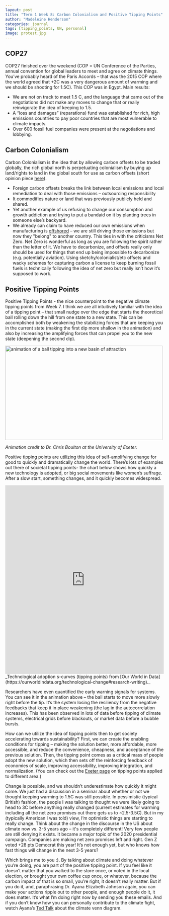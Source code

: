 ```yaml
---
layout: post
title: "Term 1 Week 8: Carbon Colonialism and Positive Tipping Points"
author: "Madeleine Henderson"
categories: journal
tags: [tipping_points, UN, personal]
image: protest.jpg
---
```

## COP27
COP27 finished over the weekend (COP = UN Conference of the Parties, annual convention for global leaders to meet and agree on climate things. You’ve probably heard of the Paris Accords – that was the 2015 COP where the world agreed that +2C was a very dangerous amount of warming and we should be shooting for 1.5C). This COP was in Egypt. Main results: 
* We are not on track to meet 1.5 C, and the language that came out of the negotiations did not make any moves to change that or really reinvigorate the idea of keeping to 1.5.
* A “loss and damages” (reparations) fund was established for rich, high emissions countries to pay poor countries that are most vulnerable to climate impacts.
* Over 600 fossil fuel companies were present at the negotiations and lobbying.

## Carbon Colonialism
Carbon Colonialism is the idea that by allowing carbon offsets to be traded globally, the rich global north is perpetuating colonialism by buying up land/rights to land in the global south for use as carbon offsets (short opinion piece [here](https://thehill.com/opinion/energy-environment/550313-avoiding-carbon-colonialism/#:~:text=They%20are%20carbon%20colonialism.,GHG%20out%20of%20the%20atmosphere)).
* Foreign carbon offsets breaks the link between local emissions and local remediation to deal with those emissions – outsourcing responsibility
* It commodifies nature or land that was previously publicly held and shared.
* Yet another example of us refusing to change our consumption and growth addiction and trying to put a bandaid on it by planting trees in someone else’s backyard.
* We already can claim to have reduced our own emissions when manufacturing is [offshored](https://theconversation.com/carbon-colonialism-must-be-challenged-if-we-want-to-make-climate-progress-173553) – we are still driving those emissions but now they "belong" to another country. 
This ties in with the criticisms Net Zero. Net Zero is wonderful as long as you are following the spirit rather than the letter of it. We have to decarbonize, and offsets really only should be used for things that end up being impossible to decarbonize (e.g. potentially aviation). Using sketchy/colonialist/etc offsets and wacky schemes for capturing carbon a license to keep burning fossil fuels is technically following the idea of net zero but really isn’t how it’s supposed to work. 

## Positive Tipping Points
Positive Tipping Points -  the nice counterpoint to the negative climate tipping points from Week 7. I think we are all intuitively familiar with the idea of a tipping point – that small nudge over the edge that starts the theoretical ball rolling down the hill from one state to a new state. This can be accomplished both by weakening the stabilizing forces that are keeping you in the current state (making the first dip more shallow in the animation) and also by increasing the amplifying forces that can propel you to the new state (deepening the second dip). 

<img alt="animation of a ball tipping into a new basin of attraction" width="500" height="300" src="https://caboulton.files.wordpress.com/2013/03/double.gif">

_Animation credit to Dr. Chris Boulton at the University of Exeter._

Positive tipping points are utilizing this idea of self-amplifying change for good to quickly and dramatically change the world. There’s lots of examples out there of societal tipping points- the chart below shows how quickly a new technology is adopted, or big social movements like women’s suffrage. After a slow start, something changes, and it quickly becomes widespread. 

<iframe src="https://ourworldindata.org/grapher/technology-adoption-by-households-in-the-united-states" loading="lazy" style="width: 100%; height: 600px; border: 0px none;"></iframe>
 _Technological adoption s-curves (tipping points) from [Our World in Data](https://ourworldindata.org/technological-change#research-writing)._

Researchers have even quantified the early warning signals for systems. You can see it in the animation above – the ball starts to move more slowly right before the tip. It’s the system losing the resiliency from the negative feedbacks that keep it in place weakening (the lag in the autocorrelation increases). This has been observed in lots of data before tipping of climate systems, electrical grids before blackouts, or market data before a bubble bursts. 

How can we utilize the idea of tipping points then to get society accelerating towards sustainability? First, we can create the enabling conditions for tipping – making the solution better, more affordable, more accessible, and reduce the convenience, cheapness, and acceptance of the previous solution. Then, the tipping point comes as a critical mass of people adopt the new solution, which then sets off the reinforcing feedback of economies of scale, improving accessibility, improving integration, and normalization. (You can check out the [Exeter page](https://gfn.exeter.ac.uk/opportunity/positive-tipping-points-in-practice/) on tipping points applied to different area.) 

Change is possible, and we shouldn’t underestimate how quickly it might come. We just had a discussion in a seminar about whether or not we thought keeping warming to 1.5C was still possible. In pessimistic (typical British) fashion, the people I was talking to thought we were likely going to head to 3C before anything really changed (current estimates for warming including all the net zero promises out there gets us to ~2.5-3.5C). But in my (typically American I was told) view, I’m optimistic things are starting to really change. Think about the change in the discourse in the US about climate now vs. 3-5 years ago – it's completely different! Very few people are still denying it exists. It became a major topic of the 2020 presidential campaign. Companies are making net zero promises left and right. Gen Z voted +28 pts Democrat this year! It’s not enough yet, but who knows how fast things will change in the next 3-5 years? 

Which brings me to you :). By talking about climate and doing whatever you’re doing, you are part of the positive tipping point. If you feel like it doesn’t matter that you walked to the store once, or voted in the local election, or brought your own coffee cup once, or whatever, because the carbon impact of that is so small, you’re right, it doesn’t really matter. But if you do it, and, paraphrasing Dr. Ayana Elizabeth Johnson again, you can make your actions ripple out to other people, and enough people do it, it does matter. It’s what I’m doing right now by sending you these emails. And if you don’t know how you can personally contribute to the climate fight, watch Ayana’s [Ted Talk](https://www.youtube.com/watch?v=VsOJR40M0as) about the climate venn diagram.
